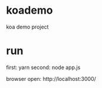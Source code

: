 # koademo
koa demo project

# run
first: yarn
second: node app.js

browser open: http://localhost:3000/
